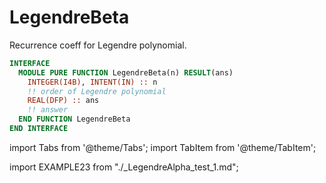 # LegendreBeta

Recurrence coeff for Legendre polynomial.

```fortran
INTERFACE
  MODULE PURE FUNCTION LegendreBeta(n) RESULT(ans)
    INTEGER(I4B), INTENT(IN) :: n
    !! order of Legendre polynomial
    REAL(DFP) :: ans
    !! answer
  END FUNCTION LegendreBeta
END INTERFACE
```

import Tabs from '@theme/Tabs';
import TabItem from '@theme/TabItem';

<Tabs>
<TabItem value="example" label="️܀ See example">

import EXAMPLE23 from "./_LegendreAlpha_test_1.md";

<EXAMPLE23 />

</TabItem>

<TabItem value="close" label="↢ " default>

</TabItem>
</Tabs>
